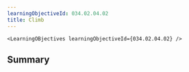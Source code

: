 ```yaml
---
learningObjectiveId: 034.02.04.02
title: Climb
---
```


```tsx eval
<LearningOBjectives learningObjectiveId={034.02.04.02} />
```

## Summary

